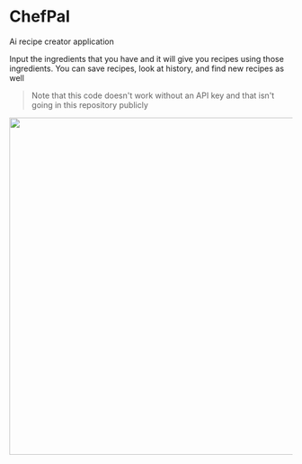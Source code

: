 # ChefPal
Ai recipe creator application

Input the ingredients that you have and it will give you recipes using those ingredients. You can save recipes, look at history, and find new recipes as well
> Note that this code doesn't work without an API key and that isn't going in this repository publicly

<img src="https://github.com/JashDuck/ChefPal/blob/main/Demo.gif" height="600">
